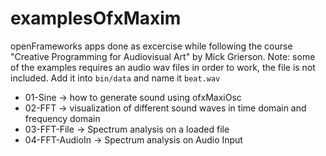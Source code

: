 # examplesOfxMaxim

openFrameworks apps done as excercise while following the course "Creative Programming for Audiovisual Art" by Mick Grierson.
Note: some of the examples requires an audio wav files in order to work, the file is not included. Add it into `bin/data` and name it `beat.wav`

* 01-Sine -> how to generate sound using ofxMaxiOsc
* 02-FFT -> visualization of different sound waves in time domain and frequency domain
* 03-FFT-File -> Spectrum analysis on a loaded file
* 04-FFT-AudioIn -> Spectrum analysis on Audio Input
